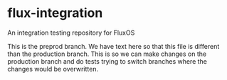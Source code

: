 # flux-integration
An integration testing repository for FluxOS

This is the preprod branch. We have text here so that this file is different than the production branch. This is so we can make changes on the production branch and do tests trying to switch branches where the changes would be overwritten.

